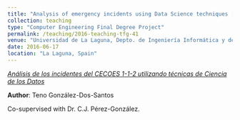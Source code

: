 ```yaml
---
title: "Analysis of emergency incidents using Data Science techniques [Final Degree Project supervised in 2016]"
collection: teaching
type: "Computer Engineering Final Degree Project"
permalink: /teaching/2016-teaching-tfg-41
venue: "Universidad de La Laguna, Depto. de Ingeniería Informática y de Sistemas"
date: 2016-06-17
location: "La Laguna, Spain"
---
```

*[Análisis de los incidentes del CECOES 1-1-2 utilizando técnicas de Ciencia de los Datos](https://riull.ull.es/xmlui/handle/915/2616)*

**Author**: Teno González-Dos-Santos

Co-supervised with Dr. C.J. Pérez-González.